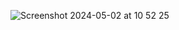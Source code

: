![Screenshot 2024-05-02 at 10 52 25](https://github.com/WaseemAbuSobe/Share_Memories/assets/81830917/2fa914e2-e1cb-4f75-972a-b406c2fca678)
